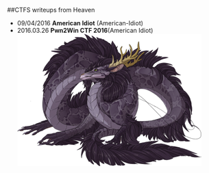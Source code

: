 ##CTFS writeups from Heaven
* 09/04/2016 **American Idiot** (American-Idiot)
* 2016.03.26 **Pwn2Win CTF 2016**(American Idiot)
![logo](logo.png)
